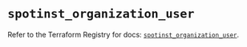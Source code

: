 # `spotinst_organization_user`

Refer to the Terraform Registry for docs: [`spotinst_organization_user`](https://registry.terraform.io/providers/spotinst/spotinst/1.192.0/docs/resources/organization_user).
